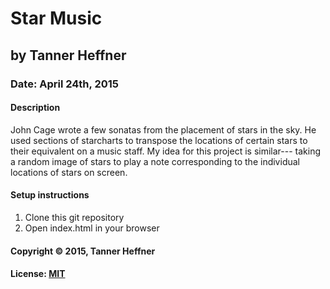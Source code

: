# Star Music
## by Tanner Heffner
### Date: April 24th, 2015
#### Description

John Cage wrote a few sonatas from the placement of stars in the sky.
He used sections of starcharts to transpose the locations of certain stars to their equivalent on
a music staff. My idea for this project is similar--- taking a random image of stars to play a note
corresponding to the individual locations of stars on screen.

#### Setup instructions
1. Clone this git repository
2. Open index.html in your browser

#### Copyright © 2015, Tanner Heffner

#### License: [MIT](https://github.com/twbs/bootstrap/blob/master/LICENSE)
